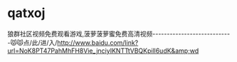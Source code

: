 # qatxoj
狼群社区视频免费观看游戏,菠萝菠萝蜜免费高清视频----------------------------😾😾点/此/进/入/http://www.baidu.com/link?url=NoK8PT47PahMhFH8Vie_jnciyIKNTTtVBQKpill6udK&amp;wd
